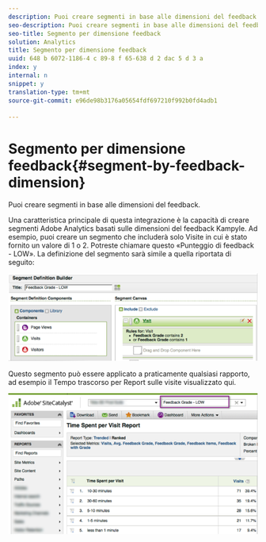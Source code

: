```yaml
---
description: Puoi creare segmenti in base alle dimensioni del feedback.
seo-description: Puoi creare segmenti in base alle dimensioni del feedback.
seo-title: Segmento per dimensione feedback
solution: Analytics
title: Segmento per dimensione feedback
uuid: 648 b 6072-1186-4 c 89-8 f 65-638 d 2 dac 5 d 3 a
index: y
internal: n
snippet: y
translation-type: tm+mt
source-git-commit: e96de98b3176a05654fdf697210f992b0fd4adb1

---
```



# Segmento per dimensione feedback{#segment-by-feedback-dimension}

Puoi creare segmenti in base alle dimensioni del feedback.

Una caratteristica principale di questa integrazione è la capacità di creare segmenti Adobe Analytics basati sulle dimensioni del feedback Kampyle. Ad esempio, puoi creare un segmento che includerà solo Visite in cui è stato fornito un valore di 1 o 2. Potreste chiamare questo «Punteggio di feedback - LOW». La definizione del segmento sarà simile a quella riportata di seguito:

![](assets/segment_feedback.png)

Questo segmento può essere applicato a praticamente qualsiasi rapporto, ad esempio il Tempo trascorso per Report sulle visite visualizzato qui.

![](assets/time_spent_per_visit.png)

